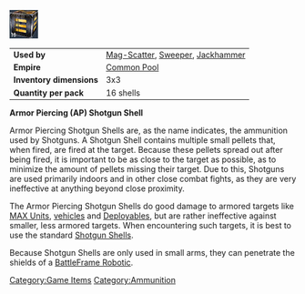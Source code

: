 ![](images/Apshotgunshell.jpg "Apshotgunshell.jpg")

|                          |                                                                                   |
| ------------------------ | --------------------------------------------------------------------------------- |
| **Used by**              | [Mag-Scatter](Mag-Scatter.md), [Sweeper](Sweeper.md), [Jackhammer](Jackhammer.md) |
| **Empire**               | [Common Pool](Common_Pool.md)                                                     |
| **Inventory dimensions** | 3x3                                                                               |
| **Quantity per pack**    | 16 shells                                                                         |

**Armor Piercing (AP) Shotgun Shell**

Armor Piercing Shotgun Shells are, as the name indicates, the ammunition
used by Shotguns. A Shotgun Shell contains multiple small pellets that,
when fired, are fired at the target. Because these pellets spread out
after being fired, it is important to be as close to the target as
possible, as to minimize the amount of pellets missing their target. Due
to this, Shotguns are used primarily indoors and in other close combat
fights, as they are very ineffective at anything beyond close proximity.

The Armor Piercing Shotgun Shells do good damage to armored targets like
[MAX Units](Mechanized_Assault_Exo-Suit.md), [vehicles](Vehicle.md) and
[Deployables](Adaptive_Construction_Engine.md), but are rather
ineffective against smaller, less armored targets. When encountering
such targets, it is best to use the standard [Shotgun
Shells](Shotgun_Shell.md).

Because Shotgun Shells are only used in small arms, they can penetrate
the shields of a [BattleFrame Robotic](BattleFrame_Robotics.md).

[Category:Game Items](Category:Game_Items.md)
[Category:Ammunition](Category:Ammunition.md)
